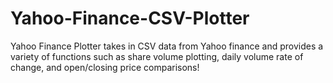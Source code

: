 # Yahoo-Finance-CSV-Plotter
Yahoo Finance Plotter takes in CSV data from Yahoo finance and provides a variety of functions such as share volume plotting, daily volume rate of change, and open/closing price comparisons!
